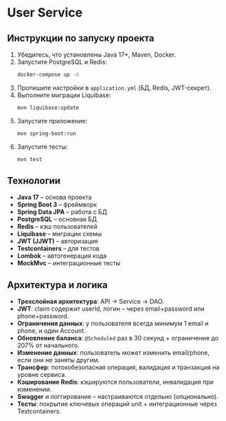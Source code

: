 # User Service

## Инструкции по запуску проекта

1. Убедитесь, что установлены Java 17+, Maven, Docker.
2. Запустите PostgreSQL и Redis:
   ```bash
   docker-compose up -d
   ```
3. Пропишите настройки в `application.yml` (БД, Redis, JWT-секрет).
4. Выполните миграции Liquibase:
   ```bash
   mvn liquibase:update
   ```
5. Запустите приложение:
   ```bash
   mvn spring-boot:run
   ```
6. Запустите тесты:
   ```bash
   mvn test
   ```

## Технологии

- **Java 17** – основа проекта
- **Spring Boot 3** – фреймворк
- **Spring Data JPA** – работа с БД
- **PostgreSQL** – основная БД
- **Redis** – кэш пользователей
- **Liquibase** – миграции схемы
- **JWT (JJWT)** – авторизация
- **Testcontainers** – для тестов
- **Lombok** – автогенерация кода
- **MockMvc** – интеграционные тесты

## Архитектура и логика

- **Трехслойная архитектура**: API → Service → DAO.
- **JWT**: claim содержит userId, логин – через email+password или phone+password.
- **Ограничения данных**: у пользователя всегда минимум 1 email и phone, и один Account.
- **Обновление баланса**: `@Scheduled` раз в 30 секунд + ограничение до 207% от начального.
- **Изменение данных**: пользователь может изменить email/phone, если они не заняты другим.
- **Трансфер**: потокобезопасная операция, валидация и транзакция на уровне сервиса.
- **Кэширование Redis**: кэшируются пользователи, инвалидация при изменении.
- **Swagger** и логгирование – настраиваются отдельно (опционально).
- **Тесты**: покрытие ключевых операций unit + интеграционные через Testcontainers.
